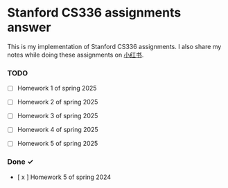 # Stanford CS336 assignments answer

This is my implementation of Stanford CS336 assignments. I also share my notes while doing these assignments on [小红书](https://www.xiaohongshu.com/user/profile/5a9409554eacab27ee3c50b0). 
### TODO

- [ ] Homework 1 of spring 2025
- [ ] Homework 2 of spring 2025
- [ ] Homework 3 of spring 2025
- [ ] Homework 4 of spring 2025
- [ ] Homework 5 of spring 2025


### Done ✓

- [ x ] Homework 5 of spring 2024